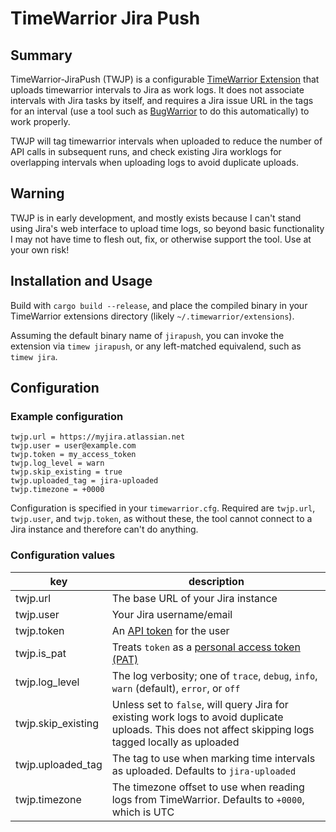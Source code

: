 # TimeWarrior Jira Push

## Summary

TimeWarrior-JiraPush (TWJP) is a configurable [TimeWarrior Extension](https://timewarrior.net/docs/api/) that uploads timewarrior intervals to Jira as work logs. It does not associate intervals with Jira tasks by itself, and requires a Jira issue URL in the tags for an interval (use a tool such as [BugWarrior](https://github.com/ralphbean/bugwarrior) to do this automatically) to work properly.

TWJP will tag timewarrior intervals when uploaded to reduce the number of API calls in subsequent runs, and check existing Jira worklogs for overlapping intervals when uploading logs to avoid duplicate uploads.

## Warning

TWJP is in early development, and mostly exists because I can't stand using Jira's web interface to upload time logs, so beyond basic functionality I may not have time to flesh out, fix, or otherwise support the tool. Use at your own risk!

## Installation and Usage

Build with `cargo build --release`, and place the compiled binary in your TimeWarrior extensions directory (likely `~/.timewarrior/extensions`).

Assuming the default binary name of `jirapush`, you can invoke the extension via `timew jirapush`, or any left-matched equivalend, such as `timew jira`.

## Configuration

### Example configuration

```
twjp.url = https://myjira.atlassian.net
twjp.user = user@example.com
twjp.token = my_access_token
twjp.log_level = warn
twjp.skip_existing = true
twjp.uploaded_tag = jira-uploaded
twjp.timezone = +0000
```

Configuration is specified in your `timewarrior.cfg`. Required are `twjp.url`, `twjp.user`, and `twjp.token`, as without these, the tool cannot connect to a Jira instance and therefore can't do anything.

### Configuration values

| key                | description                                                                                                                                             |
| ------------------ | ------------------------------------------------------------------------------------------------------------------------------------------------------- |
| twjp.url           | The base URL of your Jira instance                                                                                                                      |
| twjp.user          | Your Jira username/email                                                                                                                                |
| twjp.token         | An [API token](https://support.atlassian.com/atlassian-account/docs/manage-api-tokens-for-your-atlassian-account/) for the user                         |
| twjp.is_pat        | Treats `token` as a [personal access token (PAT)](https://confluence.atlassian.com/enterprise/using-personal-access-tokens-1026032365.html)             |
| twjp.log_level     | The log verbosity; one of `trace`, `debug`, `info`, `warn` (default), `error`, or `off`                                                                 |
| twjp.skip_existing | Unless set to `false`, will query Jira for existing work logs to avoid duplicate uploads. This does not affect skipping logs tagged locally as uploaded |
| twjp.uploaded_tag  | The tag to use when marking time intervals as uploaded. Defaults to `jira-uploaded`                                                                     |
| twjp.timezone      | The timezone offset to use when reading logs from TimeWarrior. Defaults to `+0000`, which is UTC                                                        |

